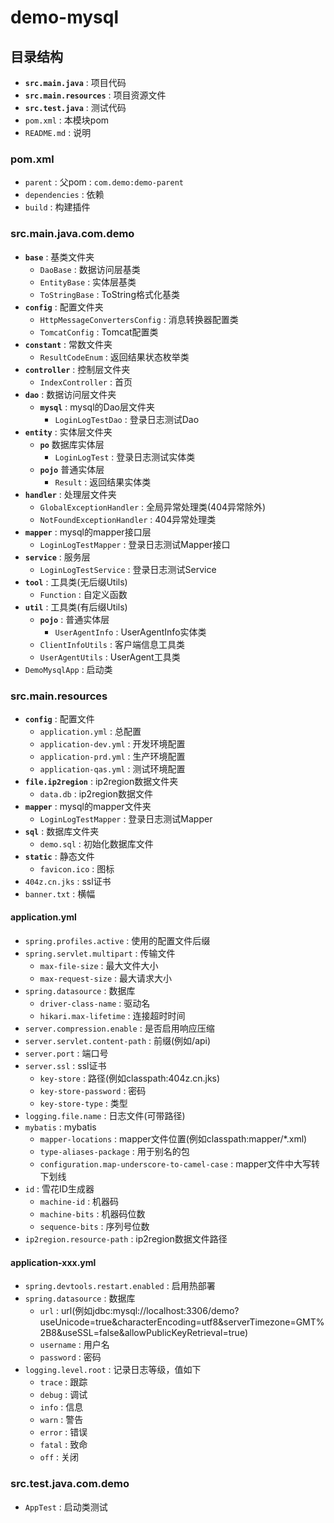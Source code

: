 # demo-mysql

## 目录结构
- **`src.main.java`** : 项目代码
- **`src.main.resources`** : 项目资源文件
- **`src.test.java`** : 测试代码
- `pom.xml` : 本模块pom
- `README.md` : 说明

### pom.xml
- `parent` : 父pom : `com.demo:demo-parent`
- `dependencies` : 依赖
- `build` : 构建插件

### src.main.java.com.demo
- **`base`** : 基类文件夹
  - `DaoBase` : 数据访问层基类
  - `EntityBase` : 实体层基类
  - `ToStringBase` : ToString格式化基类
- **`config`** : 配置文件夹
  - `HttpMessageConvertersConfig` : 消息转换器配置类
  - `TomcatConfig` : Tomcat配置类
- **`constant`** : 常数文件夹
  - `ResultCodeEnum` : 返回结果状态枚举类
- **`controller`** : 控制层文件夹
  - `IndexController` : 首页
- **`dao`** : 数据访问层文件夹
  - **`mysql`** : mysql的Dao层文件夹
    - `LoginLogTestDao` : 登录日志测试Dao
- **`entity`** : 实体层文件夹
  - **`po`**  数据库实体层
    - `LoginLogTest` : 登录日志测试实体类
  - **`pojo`**  普通实体层
    - `Result` : 返回结果实体类
- **`handler`** : 处理层文件夹
  - `GlobalExceptionHandler` : 全局异常处理类(404异常除外)
  - `NotFoundExceptionHandler` : 404异常处理类
- **`mapper`** : mysql的mapper接口层
  - `LoginLogTestMapper` : 登录日志测试Mapper接口
- **`service`** : 服务层
  - `LoginLogTestService` : 登录日志测试Service
- **`tool`** : 工具类(无后缀Utils)
  - `Function` : 自定义函数
- **`util`** : 工具类(有后缀Utils)
  - **`pojo`** : 普通实体层
    - `UserAgentInfo` : UserAgentInfo实体类
  - `ClientInfoUtils` : 客户端信息工具类
  - `UserAgentUtils` : UserAgent工具类
- `DemoMysqlApp` : 启动类

### src.main.resources
- **`config`** : 配置文件
  - `application.yml` : 总配置
  - `application-dev.yml` : 开发环境配置
  - `application-prd.yml` : 生产环境配置
  - `application-qas.yml` : 测试环境配置
- **`file.ip2region`** : ip2region数据文件夹
  - `data.db` : ip2region数据文件
- **`mapper`** : mysql的mapper文件夹
  - `LoginLogTestMapper` : 登录日志测试Mapper
- **`sql`** : 数据库文件夹
  - `demo.sql` : 初始化数据库文件
- **`static`** : 静态文件
  - `favicon.ico` : 图标
- `404z.cn.jks` : ssl证书
- `banner.txt` : 横幅

#### application.yml
- `spring.profiles.active` : 使用的配置文件后缀
- `spring.servlet.multipart` : 传输文件
  - `max-file-size` : 最大文件大小
  - `max-request-size` : 最大请求大小
- `spring.datasource` : 数据库
  - `driver-class-name` : 驱动名
  - `hikari.max-lifetime` : 连接超时时间
- `server.compression.enable` : 是否启用响应压缩
- `server.servlet.content-path` : 前缀(例如/api)
- `server.port` : 端口号
- `server.ssl` : ssl证书
  - `key-store` : 路径(例如classpath:404z.cn.jks)
  - `key-store-password` : 密码
  - `key-store-type` : 类型
- `logging.file.name` : 日志文件(可带路径)
- `mybatis` : mybatis
  - `mapper-locations` : mapper文件位置(例如classpath:mapper/*.xml)
  - `type-aliases-package` : 用于别名的包
  - `configuration.map-underscore-to-camel-case` : mapper文件中大写转下划线
- `id` : 雪花ID生成器
  - `machine-id` : 机器码
  - `machine-bits` : 机器码位数
  - `sequence-bits` : 序列号位数
- `ip2region.resource-path` : ip2region数据文件路径

#### application-xxx.yml
- `spring.devtools.restart.enabled` : 启用热部署
- `spring.datasource` : 数据库
  - `url` : url(例如jdbc:mysql://localhost:3306/demo?useUnicode=true&characterEncoding=utf8&serverTimezone=GMT%2B8&useSSL=false&allowPublicKeyRetrieval=true)
  - `username` : 用户名
  - `password` : 密码
- `logging.level.root` : 记录日志等级，值如下
  - `trace` : 跟踪
  - `debug` : 调试
  - `info` : 信息
  - `warn` : 警告
  - `error` : 错误
  - `fatal` : 致命
  - `off` : 关闭

### src.test.java.com.demo
- `AppTest` : 启动类测试
